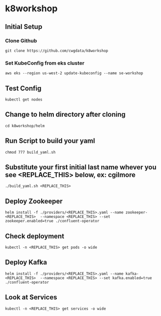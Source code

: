# k8workshop



## Initial Setup

### Clone Github
`git clone https://github.com/cwgdata/k8workshop`

### Set KubeConfig from eks cluster

`aws eks --region us-west-2 update-kubeconfig --name se-workshop`

## Test Config

`kubectl get nodes`

## Change to helm directory after cloning

`cd k8workshop/helm`

## Run Script to build your yaml

`chmod 777 build_yaml.sh`

## Substitute your first initial last name whever you see <REPLACE_THIS> below, ex: cgilmore

`./build_yaml.sh <REPLACE_THIS>`

## Deploy Zookeeper

`helm install -f ./providers/<REPLACE_THIS>.yaml --name zookeeper-<REPLACE_THIS>  --namespace <REPLACE_THIS> --set zookeeper.enabled=true ./confluent-operator`

## Check deployment
`kubectl -n <REPLACE_THIS> get pods -o wide`

## Deploy Kafka

`helm install -f ./providers/<REPLACE_THIS>.yaml --name kafka-<REPLACE_THIS>  --namespace <REPLACE_THIS> --set kafka.enabled=true ./confluent-operator`

## Look at Services
`kubectl -n <REPLACE_THIS> get services -o wide`


